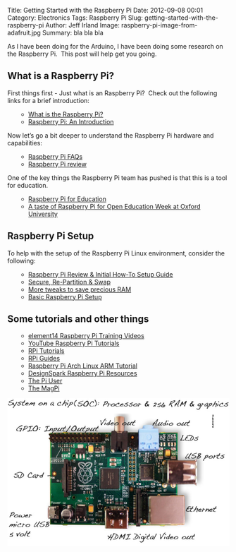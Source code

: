 Title: Getting Started with the Raspberry Pi
Date: 2012-09-08 00:01
Category: Electronics
Tags: Raspberry Pi 
Slug: getting-started-with-the-raspberry-pi
Author: Jeff Irland
Image: raspberry-pi-image-from-adafruit.jpg
Summary: bla bla bla

As I have been doing for the Arduino, I have been doing some research on the Raspberry Pi.  This post will help get you going.
<h2>What is a Raspberry Pi?</h2>
First things first - Just what is an Raspberry Pi?  Check out the following links for a brief introduction:
<ul>
<ul>
	<li><a href="http://www.extremetech.com/computing/124317-what-is-raspberry-pi-2">What is the Raspberry Pi?</a></li>
	<li><a href="http://media.podcasts.ox.ac.uk/oucs/openspires/raspberrypi_intro_09032012.mp4">Raspberry Pi: An Introduction</a></li>
</ul>
</ul>
Now let’s go a bit deeper to understand the Raspberry Pi hardware and capabilities:
<ul>
<ul>
	<li><a href="http://www.raspberrypi.org/faqs">Raspberry Pi FAQs</a></li>
	<li><a href="http://www.bit-tech.net/hardware/pcs/2012/04/16/raspberry-pi-review/1">Raspberry Pi review</a></li>
</ul>
</ul>
One of the key things the Raspberry Pi team has pushed is that this is a tool for education.
<ul>
<ul>
	<li><a href="http://www.youtube.com/watch?v=i14IEj646KM">Raspberry Pi for Education</a></li>
	<li><a href="http://blogs.oucs.ox.ac.uk/openspires/2012/03/31/a-taste-of-raspberry-pi-for-open-education-week-at-oxford-university/">A taste of Raspberry Pi for Open Education Week at Oxford University</a></li>
</ul>
</ul>
<h2>Raspberry Pi Setup</h2>
<strong></strong>To help with the setup of the Raspberry Pi Linux environment, consider the following:
<ul>
<ul>
	<li><a href="//www.techspot.com/review/527-raspberry-pi/">Raspberry Pi Review &amp; Initial How-To Setup Guide</a></li>
	<li><a href="https://projects.drogon.net/raspberry-pi/initial-setup1/">Secure, Re-Partition &amp; Swap</a></li>
	<li><a href="https://projects.drogon.net/raspberry-pi/initial-setup2/">More tweaks to save precious RAM</a></li>
	<li><a href="http://elsmorian.com/post/23366148056/basic-raspberry-pi-setup">Basic Raspberry Pi Setup</a></li>
</ul>
</ul>
<h2>Some tutorials and other things</h2>
<ul>
<ul>
	<li><a href="http://www.element14.com/community/docs/DOC-43015/l/raspberry-pi-training-videos">element14 Raspberry Pi Training Videos</a></li>
	<li><a href="http://www.youtube.com/user/RaspberryPiTutorials/videos">YouTube Raspberry Pi Tutorials</a></li>
	<li><a href="http://elinux.org/RPi_Tutorials">RPi Tutorials</a></li>
	<li><a href="http://elinux.org/RPi_Guides">RPi Guides</a></li>
	<li><a href="http://www.sparkfun.com/tutorials/372">Raspberry Pi Arch Linux ARM Tutorial</a></li>
	<li><a href="http://www.designspark.com/theme/raspberrypi">DesignSpark Raspberry Pi Resources</a></li>
	<li><a href="http://www.thepiuser.co.uk/">The Pi User</a></li>
	<li><a href="http://www.themagpi.com/">The MagPi</a></li>
</ul>
</ul>
<img class="aligncenter size-full wp-image-127" title="pi pic with comments" alt="pi picture with comments" src="/images/pi-pic-with-comments.jpg" width="545" height="335" />
